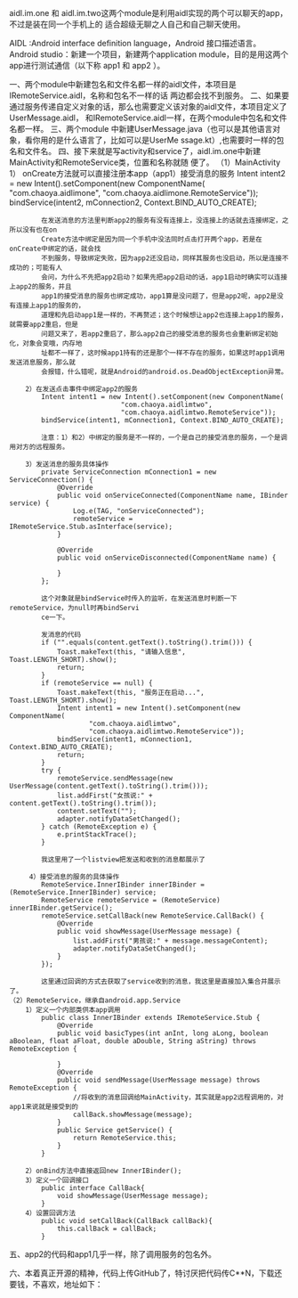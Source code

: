 aidl.im.one 和 aidl.im.two这两个module是利用aidl实现的两个可以聊天的app，不过是装在同一个手机上的
    适合超级无聊之人自己和自己聊天使用。

AIDL :Android interface definition language，Android 接口描述语言。
Android studio：新建一个项目，新建两个application  module，目的是用这两个app进行测试通信（以下称
    app1  和  app2 ）。

一、两个module中新建包名和文件名都一样的aidl文件，本项目是IRemoteService.aidl，名称和包名不一样的话
    两边都会找不到服务。
二、如果要通过服务传递自定义对象的话，那么也需要定义该对象的aidl文件，本项目定义了UserMessage.aidl，
    和IRemoteService.aidl一样，在两个module中包名和文件名都一样。
三、两个module 中新建UserMessage.java（也可以是其他语言对象，看你用的是什么语言了，比如可以是UserMe
    ssage.kt）,也需要时一样的包名和文件名。
四、接下来就是写activity和service了，aidl.im.one中新建MainActivity和RemoteService类，位置和名称就随
    便了。
    （1）MainActivity
        1） onCreate方法就可以直接注册本app（app1）接受消息的服务
            Intent intent2 = new Intent().setComponent(new ComponentName(
                            "com.chaoya.aidlimone",
                            "com.chaoya.aidlimone.RemoteService"));
            bindService(intent2, mConnection2, Context.BIND_AUTO_CREATE);

            在发送消息的方法里判断app2的服务有没有连接上，没连接上的话就去连接绑定，之所以没有也在on
            Create方法中绑定是因为同一个手机中没法同时点击打开两个app，若是在onCreate中绑定的话，就会找
            不到服务，导致绑定失败，因为app2还没启动，同样其服务也没启动，所以是连接不成功的；可能有人
            会问，为什么不先把app2启动？如果先把app2启动的话，app1启动时确实可以连接上app2的服务，并且
            app1的接受消息的服务也绑定成功，app1算是没问题了，但是app2呢，app2是没有连接上app1的服务的，
            道理和先启动app1是一样的，不再赘述；这个时候想让app2也连接上app1的服务，就需要app2重启，但是
            问题又来了，若app2重启了，那么app2自己的接受消息的服务也会重新绑定初始化，对象会变哦，内存地
            址都不一样了，这时候app1持有的还是那个一样不存在的服务，如果这时app1调用发送消息服务，那么就
            会报错，什么错呢，就是Android的android.os.DeadObjectException异常。

        2）在发送点击事件中绑定app2的服务
            Intent intent1 = new Intent().setComponent(new ComponentName(
                                "com.chaoya.aidlimtwo",
                                "com.chaoya.aidlimtwo.RemoteService"));
            bindService(intent1, mConnection1, Context.BIND_AUTO_CREATE);

            注意：1）和2）中绑定的服务是不一样的，一个是自己的接受消息的服务，一个是调用对方的远程服务。

        3）发送消息的服务具体操作
            private ServiceConnection mConnection1 = new ServiceConnection() {
                @Override
                public void onServiceConnected(ComponentName name, IBinder service) {
                    Log.e(TAG, "onServiceConnected");
                    remoteService = IRemoteService.Stub.asInterface(service);
                }

                @Override
                public void onServiceDisconnected(ComponentName name) {

                }
            };

            这个对象就是bindService时传入的监听，在发送消息时判断一下remoteService，为null时再bindServi
            ce一下。

            发消息的代码
            if ("".equals(content.getText().toString().trim())) {
                Toast.makeText(this, "请输入信息", Toast.LENGTH_SHORT).show();
                return;
            }
            if (remoteService == null) {
                Toast.makeText(this, "服务正在启动...", Toast.LENGTH_SHORT).show();
                Intent intent1 = new Intent().setComponent(new ComponentName(
                        "com.chaoya.aidlimtwo",
                        "com.chaoya.aidlimtwo.RemoteService"));
                bindService(intent1, mConnection1, Context.BIND_AUTO_CREATE);
                return;
            }
            try {
                remoteService.sendMessage(new UserMessage(content.getText().toString().trim()));
                list.addFirst("女孩说:" + content.getText().toString().trim());
                content.setText("");
                adapter.notifyDataSetChanged();
            } catch (RemoteException e) {
                e.printStackTrace();
            }

            我这里用了一个listview把发送和收到的消息都展示了

         4）接受消息的服务的具体操作
            RemoteService.InnerIBinder innerIBinder = (RemoteService.InnerIBinder) service;
            RemoteService remoteService = (RemoteService) innerIBinder.getService();
            remoteService.setCallBack(new RemoteService.CallBack() {
                @Override
                public void showMessage(UserMessage message) {
                    list.addFirst("男孩说:" + message.messageContent);
                    adapter.notifyDataSetChanged();
                }
            });

            这里通过回调的方式去获取了service收到的消息，我这里是直接加入集合并展示了。
    （2）RemoteService，继承自android.app.Service
        1）定义一个内部类供本app调用
            public class InnerIBinder extends IRemoteService.Stub {
                @Override
                public void basicTypes(int anInt, long aLong, boolean aBoolean, float aFloat, double aDouble, String aString) throws RemoteException {

                }
                @Override
                public void sendMessage(UserMessage message) throws RemoteException {
                    //将收到的消息回调给MainActivity，其实就是app2远程调用的，对app1来说就是接受到的
                    callBack.showMessage(message);
                }
                public Service getService() {
                    return RemoteService.this;
                }
            }

        2）onBind方法中直接返回new InnerIBinder();
        3）定义一个回调接口
            public interface CallBack{
                void showMessage(UserMessage message);
            }
        4）设置回调方法
            public void setCallBack(CallBack callBack){
                this.callBack = callBack;
            }

五、app2的代码和app1几乎一样，除了调用服务的包名外。

六、本着真正开源的精神，代码上传GitHub了，特讨厌把代码传C**N，下载还要钱，不喜欢，地址如下：
